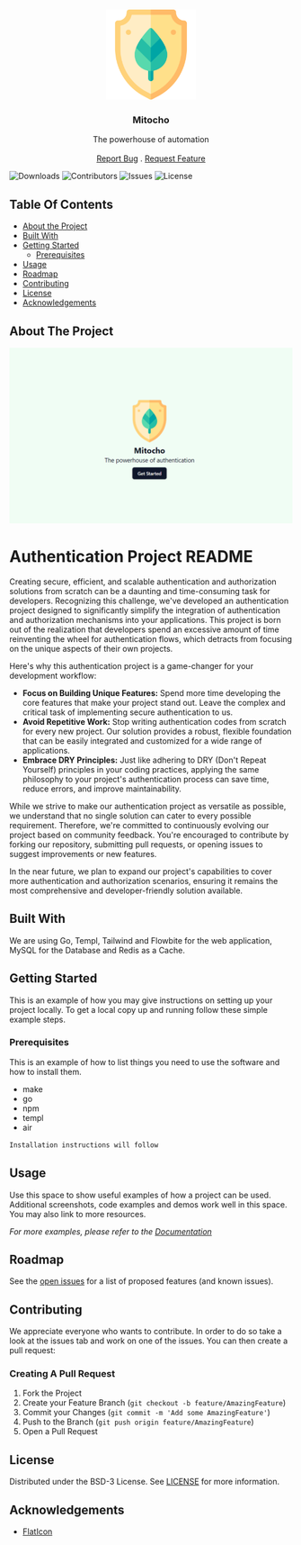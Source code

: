 <br/>
<p align="center">
  <a href="https://github.com/yzaimoglu/mitocho">
    <img src=".github/images/logo.png" alt="Logo" width="160" height="160">
  </a>

  <h3 align="center">Mitocho</h3>

  <p align="center">
    The powerhouse of automation
    <br/>
    <br/>
    <a href="https://github.com/yzaimoglu/mitocho/issues">Report Bug</a>
    .
    <a href="https://github.com/yzaimoglu/mitocho/issues">Request Feature</a>
  </p>
</p>

![Downloads](https://img.shields.io/github/downloads/yzaimoglu/mitocho/total) ![Contributors](https://img.shields.io/github/contributors/yzaimoglu/mitocho?color=dark-green) ![Issues](https://img.shields.io/github/issues/yzaimoglu/mitocho) ![License](https://img.shields.io/github/license/yzaimoglu/mitocho) 

## Table Of Contents

* [About the Project](#about-the-project)
* [Built With](#built-with)
* [Getting Started](#getting-started)
  * [Prerequisites](#prerequisites)
* [Usage](#usage)
* [Roadmap](#roadmap)
* [Contributing](#contributing)
* [License](#license)
* [Acknowledgements](#acknowledgements)

## About The Project

![Screen Shot](.github/images/screenshot.png)

# Authentication Project README

Creating secure, efficient, and scalable authentication and authorization solutions from scratch can be a daunting and time-consuming task for developers. Recognizing this challenge, we've developed an authentication project designed to significantly simplify the integration of authentication and authorization mechanisms into your applications. This project is born out of the realization that developers spend an excessive amount of time reinventing the wheel for authentication flows, which detracts from focusing on the unique aspects of their own projects.

Here's why this authentication project is a game-changer for your development workflow:

* **Focus on Building Unique Features:** Spend more time developing the core features that make your project stand out. Leave the complex and critical task of implementing secure authentication to us.
* **Avoid Repetitive Work:** Stop writing authentication codes from scratch for every new project. Our solution provides a robust, flexible foundation that can be easily integrated and customized for a wide range of applications.
* **Embrace DRY Principles:** Just like adhering to DRY (Don't Repeat Yourself) principles in your coding practices, applying the same philosophy to your project's authentication process can save time, reduce errors, and improve maintainability.

While we strive to make our authentication project as versatile as possible, we understand that no single solution can cater to every possible requirement. Therefore, we're committed to continuously evolving our project based on community feedback. You're encouraged to contribute by forking our repository, submitting pull requests, or opening issues to suggest improvements or new features.

In the near future, we plan to expand our project's capabilities to cover more authentication and authorization scenarios, ensuring it remains the most comprehensive and developer-friendly solution available.

## Built With

We are using Go, Templ, Tailwind and Flowbite for the web application, MySQL for the Database and Redis as a Cache.

## Getting Started

This is an example of how you may give instructions on setting up your project locally.
To get a local copy up and running follow these simple example steps.

### Prerequisites

This is an example of how to list things you need to use the software and how to install them.

* make
* go 
* npm
* templ
* air

```sh
Installation instructions will follow
```

## Usage

Use this space to show useful examples of how a project can be used. Additional screenshots, code examples and demos work well in this space. You may also link to more resources.

_For more examples, please refer to the [Documentation](https://example.com)_

## Roadmap

See the [open issues](https://github.com/yzaimoglu/mitocho/issues) for a list of proposed features (and known issues).

## Contributing

We appreciate everyone who wants to contribute. In order to do so take a look at the issues tab and work on one of the issues. You can then create a pull request:

### Creating A Pull Request

1. Fork the Project
2. Create your Feature Branch (`git checkout -b feature/AmazingFeature`)
3. Commit your Changes (`git commit -m 'Add some AmazingFeature'`)
4. Push to the Branch (`git push origin feature/AmazingFeature`)
5. Open a Pull Request

## License

Distributed under the BSD-3 License. See [LICENSE](https://github.com/yzaimoglu/mitocho/blob/main/LICENSE.md) for more information.

## Acknowledgements

* [FlatIcon](https://www.flaticon.com/)
